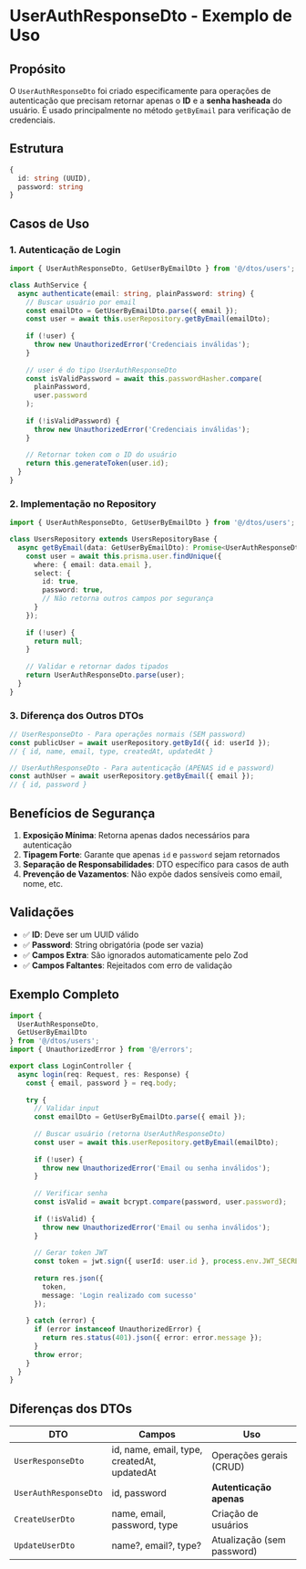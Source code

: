 # UserAuthResponseDto - Exemplo de Uso

## Propósito

O `UserAuthResponseDto` foi criado especificamente para operações de autenticação que precisam retornar apenas o **ID** e a **senha hasheada** do usuário. É usado principalmente no método `getByEmail` para verificação de credenciais.

## Estrutura

```typescript
{
  id: string (UUID),
  password: string
}
```

## Casos de Uso

### 1. Autenticação de Login

```typescript
import { UserAuthResponseDto, GetUserByEmailDto } from '@/dtos/users';

class AuthService {
  async authenticate(email: string, plainPassword: string) {
    // Buscar usuário por email
    const emailDto = GetUserByEmailDto.parse({ email });
    const user = await this.userRepository.getByEmail(emailDto);
    
    if (!user) {
      throw new UnauthorizedError('Credenciais inválidas');
    }
    
    // user é do tipo UserAuthResponseDto
    const isValidPassword = await this.passwordHasher.compare(
      plainPassword, 
      user.password
    );
    
    if (!isValidPassword) {
      throw new UnauthorizedError('Credenciais inválidas');
    }
    
    // Retornar token com o ID do usuário
    return this.generateToken(user.id);
  }
}
```

### 2. Implementação no Repository

```typescript
import { UserAuthResponseDto, GetUserByEmailDto } from '@/dtos/users';

class UsersRepository extends UsersRepositoryBase {
  async getByEmail(data: GetUserByEmailDto): Promise<UserAuthResponseDto | null> {
    const user = await this.prisma.user.findUnique({
      where: { email: data.email },
      select: {
        id: true,
        password: true,
        // Não retorna outros campos por segurança
      }
    });
    
    if (!user) {
      return null;
    }
    
    // Validar e retornar dados tipados
    return UserAuthResponseDto.parse(user);
  }
}
```

### 3. Diferença dos Outros DTOs

```typescript
// UserResponseDto - Para operações normais (SEM password)
const publicUser = await userRepository.getById({ id: userId });
// { id, name, email, type, createdAt, updatedAt }

// UserAuthResponseDto - Para autenticação (APENAS id e password)
const authUser = await userRepository.getByEmail({ email });
// { id, password }
```

## Benefícios de Segurança

1. **Exposição Mínima**: Retorna apenas dados necessários para autenticação
2. **Tipagem Forte**: Garante que apenas `id` e `password` sejam retornados
3. **Separação de Responsabilidades**: DTO específico para casos de auth
4. **Prevenção de Vazamentos**: Não expõe dados sensíveis como email, nome, etc.

## Validações

- ✅ **ID**: Deve ser um UUID válido
- ✅ **Password**: String obrigatória (pode ser vazia)
- ✅ **Campos Extra**: São ignorados automaticamente pelo Zod
- ✅ **Campos Faltantes**: Rejeitados com erro de validação

## Exemplo Completo

```typescript
import { 
  UserAuthResponseDto, 
  GetUserByEmailDto 
} from '@/dtos/users';
import { UnauthorizedError } from '@/errors';

export class LoginController {
  async login(req: Request, res: Response) {
    const { email, password } = req.body;
    
    try {
      // Validar input
      const emailDto = GetUserByEmailDto.parse({ email });
      
      // Buscar usuário (retorna UserAuthResponseDto)
      const user = await this.userRepository.getByEmail(emailDto);
      
      if (!user) {
        throw new UnauthorizedError('Email ou senha inválidos');
      }
      
      // Verificar senha
      const isValid = await bcrypt.compare(password, user.password);
      
      if (!isValid) {
        throw new UnauthorizedError('Email ou senha inválidos');
      }
      
      // Gerar token JWT
      const token = jwt.sign({ userId: user.id }, process.env.JWT_SECRET);
      
      return res.json({ 
        token,
        message: 'Login realizado com sucesso' 
      });
      
    } catch (error) {
      if (error instanceof UnauthorizedError) {
        return res.status(401).json({ error: error.message });
      }
      throw error;
    }
  }
}
```

## Diferenças dos DTOs

| DTO | Campos | Uso |
|-----|--------|-----|
| `UserResponseDto` | id, name, email, type, createdAt, updatedAt | Operações gerais (CRUD) |
| `UserAuthResponseDto` | id, password | **Autenticação apenas** |
| `CreateUserDto` | name, email, password, type | Criação de usuários |
| `UpdateUserDto` | name?, email?, type? | Atualização (sem password) |
